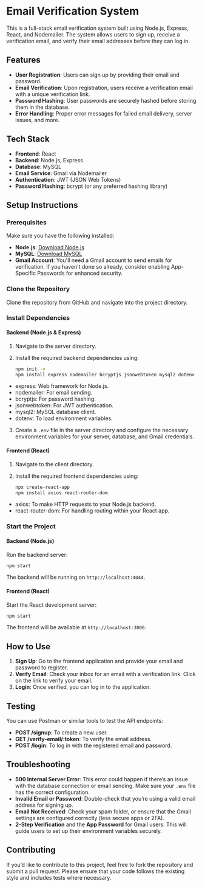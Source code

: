 # Email Verification System

This is a full-stack email verification system built using Node.js, Express, React, and Nodemailer. The system allows users to sign up, receive a verification email, and verify their email addresses before they can log in.

## Features
- **User Registration**: Users can sign up by providing their email and password.
- **Email Verification**: Upon registration, users receive a verification email with a unique verification link.
- **Password Hashing**: User passwords are securely hashed before storing them in the database.
- **Error Handling**: Proper error messages for failed email delivery, server issues, and more.

## Tech Stack
- **Frontend**: React
- **Backend**: Node.js, Express
- **Database**: MySQL
- **Email Service**: Gmail via Nodemailer
- **Authentication**: JWT (JSON Web Tokens)
- **Password Hashing**: bcrypt (or any preferred hashing library)

## Setup Instructions

### Prerequisites
Make sure you have the following installed:
- **Node.js**: [Download Node.js](https://nodejs.org/)
- **MySQL**: [Download MySQL](https://www.mysql.com/)
- **Gmail Account**: You'll need a Gmail account to send emails for verification. If you haven't done so already, consider enabling App-Specific Passwords for enhanced security.

### Clone the Repository
Clone the repository from GitHub and navigate into the project directory.

### Install Dependencies

#### Backend (Node.js & Express)
1. Navigate to the server directory.
2. Install the required backend dependencies using:

   ```bash
   npm init -y
   npm install express nodemailer bcryptjs jsonwebtoken mysql2 dotenv
   ```
- express: Web framework for Node.js.
- nodemailer: For email sending.
- bcryptjs: For password hashing.
- jsonwebtoken: For JWT authentication.
- mysql2: MySQL database client.
- dotenv: To load environment variables.

3. Create a `.env` file in the server directory and configure the necessary environment variables for your server, database, and Gmail credentials.

#### Frontend (React)
1. Navigate to the client directory.
2. Install the required frontend dependencies using:

   ```bash
   npx create-react-app
   npm install axios react-router-dom
   ```
- axios: To make HTTP requests to your Node.js backend.
- react-router-dom: For handling routing within your React app.

### Start the Project

#### Backend (Node.js)
Run the backend server:

```bash
npm start
```

The backend will be running on `http://localhost:4044`.

#### Frontend (React)
Start the React development server:

```bash
npm start
```

The frontend will be available at `http://localhost:3000`.

## How to Use
1. **Sign Up**: Go to the frontend application and provide your email and password to register.
2. **Verify Email**: Check your inbox for an email with a verification link. Click on the link to verify your email.
3. **Login**: Once verified, you can log in to the application.

## Testing
You can use Postman or similar tools to test the API endpoints:

- **POST /signup**: To create a new user.
- **GET /verify-email/:token**: To verify the email address.
- **POST /login**: To log in with the registered email and password.

## Troubleshooting
- **500 Internal Server Error**: This error could happen if there’s an issue with the database connection or email sending. Make sure your `.env` file has the correct configuration.
- **Invalid Email or Password**: Double-check that you’re using a valid email address for signing up.
- **Email Not Received**: Check your spam folder, or ensure that the Gmail settings are configured correctly (less secure apps or 2FA).
- **2-Step Verification** and the **App Password** for Gmail users. This will guide users to set up their environment variables securely.

## Contributing
If you’d like to contribute to this project, feel free to fork the repository and submit a pull request. Please ensure that your code follows the existing style and includes tests where necessary.
